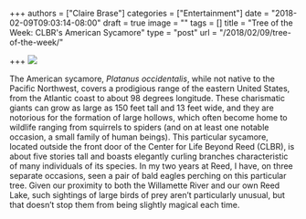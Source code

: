 +++
authors = ["Claire Brase"]
categories = ["Entertainment"]
date = "2018-02-09T09:03:14-08:00"
draft = true
image = ""
tags = []
title = "Tree of the Week: CLBR's American Sycamore"
type = "post"
url = "/2018/02/09/tree-of-the-week/"

+++
![](/uploads/2018/02/09/sycamore.jpg)

The American sycamore, _Platanus occidentalis_, while not native to the Pacific Northwest, covers a prodigious range of the eastern United States, from the Atlantic coast to about 98 degrees longitude. These charismatic giants can grow as large as 150 feet tall and 13 feet wide, and they are notorious for the formation of large hollows, which often become home to wildlife ranging from squirrels to spiders (and on at least one notable occasion, a small family of human beings). This particular sycamore, located outside the front door of the Center for Life Beyond Reed (CLBR), is about five stories tall and boasts elegantly curling branches characteristic of many individuals of its species. In my two years at Reed, I have, on three separate occasions, seen a pair of bald eagles perching on this particular tree. Given our proximity to both the Willamette River and our own Reed Lake, such sightings of large birds of prey aren’t particularly unusual, but that doesn’t stop them from being slightly magical each time.
